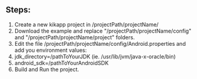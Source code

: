 ## Steps:
1. Create a new kikapp project in /projectPath/projectName/
2. Download the example and replace "/projectPath/projectName/config" and "/projectPath/projectName/project" folders.
3. Edit the file /projectPath/projectName/config/Android.properties and add you environment values:
  1. jdk_directory=/pathToYourJDK (ie. /usr/lib/jvm/java-x-oracle/bin)
  2. android_sdk=/pathToYourAndroidSDK
4. Build and Run the project.
